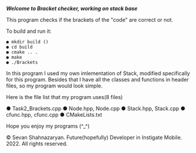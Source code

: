 ***Welcome to Bracket checker, working on stack base***

This program checks if the brackets of the "code" are correct or not.

To build and run it:

	● mkdir build ()
	● cd build
	● cmake .. .
	● make
	● ./Brackets

In this program I used my own imlementation of Stack, modified specifically for this program.
Besides that I have all the classes and functions in header files, so my program would look simple.

Here is the file list that my program uses(8 files)

● Task2_Brackets.cpp
● Node.hpp, Node.cpp
● Stack.hpp, Stack.cpp
● cfunc.hpp, cfunc.cpp
● CMakeLists.txt

Hope you enjoy my programs (^_^)

© Sevan Shahnazaryan. Future(hopefully) Developer in Instigate Mobile. 2022. All rights reserved.
